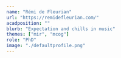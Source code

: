 ```yaml
---
name: "Rémi de Fleurian"
url: "https://remidefleurian.com/"
acadposition: ""
blurb: "Expectation and chills in music"
themes: ["mir", "mcog"]
role: "PhD"
image: "./defaultprofile.png"
---
```

